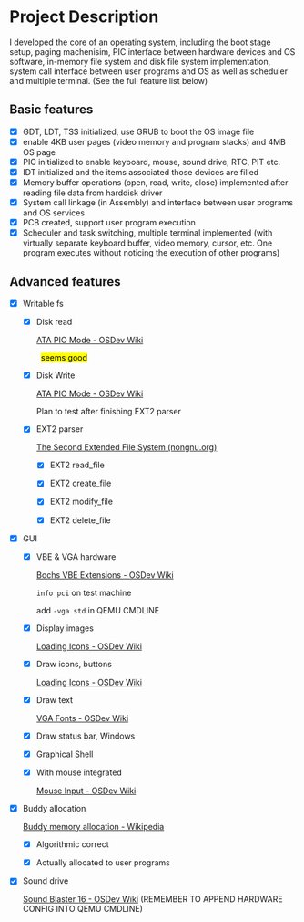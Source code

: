 # Project Description

I developed the core of an operating system, including the boot stage setup, paging machenisim, PIC interface between hardware devices and OS software, in-memory file system and disk file system implementation, system call interface between user programs and OS as well as scheduler and multiple terminal. (See the full feature list below)

## Basic features

- [x] GDT, LDT, TSS initialized, use GRUB to boot the OS image file
- [x] enable 4KB user pages (video memory and program stacks) and 4MB OS page
- [x] PIC initialized to enable keyboard, mouse, sound drive, RTC, PIT etc. 
- [x] IDT initialized and the items associated those devices are filled
- [x] Memory buffer operations (open, read, write, close) implemented after reading file data from harddisk driver
- [x] System call linkage (in Assembly) and interface between user programs and OS services
- [x] PCB created, support user program execution 
- [x] Scheduler and task switching, multiple terminal implemented (with virtually separate keyboard buffer, video memory, cursor, etc. One program executes without noticing the execution of other programs)

## Advanced features

- [x] Writable fs
  
  - [x] Disk read
    
    [ATA PIO Mode - OSDev Wiki](https://wiki.osdev.org/ATA_PIO_Mode)
  
          <mark>seems good</mark>
  
  - [x] Disk Write
    
    [ATA PIO Mode - OSDev Wiki](https://wiki.osdev.org/ATA_PIO_Mode)
    
    Plan to test after finishing EXT2 parser 
  
  - [x] EXT2 parser
    
     [The Second Extended File System (nongnu.org)](https://www.nongnu.org/ext2-doc/ext2.html)
    
    - [x] EXT2 read_file
    
    - [x] EXT2 create_file
    
    - [x] EXT2 modify_file
    
    - [x] EXT2 delete_file

- [x] GUI
  
  - [x] VBE & VGA hardware
    
    [Bochs VBE Extensions - OSDev Wiki](https://wiki.osdev.org/Bochs_Graphics_Adaptor)
    
    `info pci` on test machine
    
    add `-vga std` in QEMU CMDLINE
  
  - [x] Display images
    
    [Loading Icons - OSDev Wiki](https://wiki.osdev.org/Loading_Icons)
  
  - [x] Draw icons, buttons
    
    [Loading Icons - OSDev Wiki](https://wiki.osdev.org/Loading_Icons)
  
  - [x] Draw text
    
    [VGA Fonts - OSDev Wiki](https://wiki.osdev.org/VGA_Fonts)
  
  - [x] Draw status bar, Windows
  
  - [x] Graphical Shell
  
  - [x] With mouse integrated
    
    [Mouse Input - OSDev Wiki](https://wiki.osdev.org/Mouse_Input)

- [x] Buddy allocation
  
    [Buddy memory allocation - Wikipedia](https://en.wikipedia.org/wiki/Buddy_memory_allocation)
  
  - [x] Algorithmic correct
  
  - [x] Actually allocated to user programs

- [x] Sound drive
  
  [Sound Blaster 16 - OSDev Wiki](https://wiki.osdev.org/Sound_Blaster_16) (REMEMBER TO APPEND HARDWARE CONFIG INTO QEMU CMDLINE)
